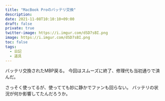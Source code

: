 ```yaml
---
title: "MacBook Proのバッテリ交換"
description: 
date: 2021-11-08T10:10:10+09:00
draft: false
private: true
twitter-image: https://i.imgur.com/dSD7sBI.png
image: https://i.imgur.com/dSD7sBI.png
toc: false
tags:
  - 日記
  - 道具
---
```


バッテリ交換されたMBP戻る。
今回はスムーズに終了、修理代も当初通りで済んだ。

さっそく使ってるが、使ってても妙に静かでファンも回らない。
バッテリの状況が何か影響してたんだろうか。
